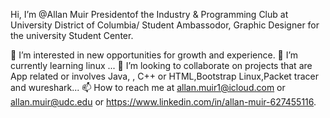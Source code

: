 Hi, I’m @Allan Muir Presidentof the Industry & Programming Club at University District of Columbia/ Student Ambassodor, Graphic Designer for the university Student Center.

👀 I’m interested in new opportunities for growth and experience.
🌱 I’m currently learning linux ...
💞️ I’m looking to collaborate on projects that are App related or involves Java, , C++ or HTML,Bootstrap Linux,Packet tracer and wureshark...
📫 How to reach me at allan.muir1@icloud.com or allan.muir@udc.edu or https://www.linkedin.com/in/allan-muir-627455116.

<!---
muirallan/muirallan is a ✨ special ✨ repository because its `README.md` (this file) appears on your GitHub profile.
You can click the Preview link to take a look at your changes.
--->
